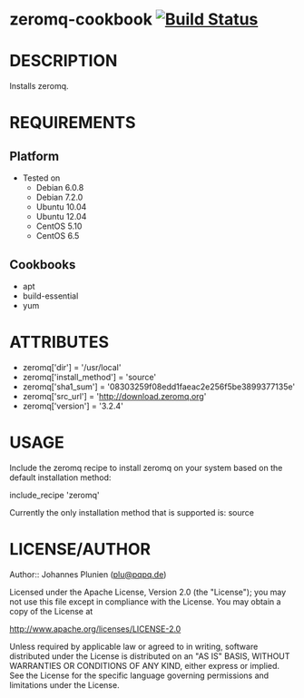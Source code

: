 # <a name="title"></a> zeromq-cookbook [![Build Status](https://api.travis-ci.org/plu/zeromq-cookbook.png)](https://travis-ci.org/plu/zeromq-cookbook)
# DESCRIPTION

Installs zeromq.

# REQUIREMENTS

## Platform

* Tested on
  * Debian 6.0.8
  * Debian 7.2.0
  * Ubuntu 10.04
  * Ubuntu 12.04
  * CentOS 5.10
  * CentOS 6.5

## Cookbooks

* apt
* build-essential
* yum

# ATTRIBUTES

* zeromq['dir'] = '/usr/local'
* zeromq['install_method'] = 'source'
* zeromq['sha1_sum'] = '08303259f08edd1faeac2e256f5be3899377135e'
* zeromq['src_url'] = 'http://download.zeromq.org'
* zeromq['version'] = '3.2.4'

# USAGE

Include the zeromq recipe to install zeromq on your system based on the default installation method:

include_recipe 'zeromq'

Currently the only installation method that is supported is: source

# LICENSE/AUTHOR

Author:: Johannes Plunien (plu@pqpq.de)

Licensed under the Apache License, Version 2.0 (the "License");
you may not use this file except in compliance with the License.
You may obtain a copy of the License at

http://www.apache.org/licenses/LICENSE-2.0

Unless required by applicable law or agreed to in writing, software
distributed under the License is distributed on an "AS IS" BASIS,
WITHOUT WARRANTIES OR CONDITIONS OF ANY KIND, either express or implied.
See the License for the specific language governing permissions and
limitations under the License.
